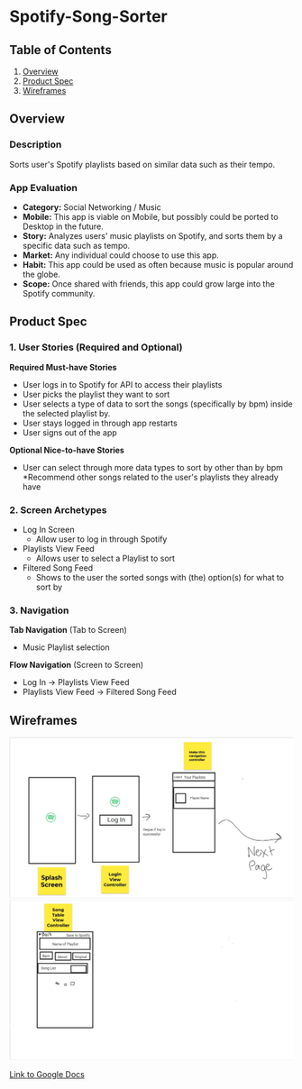 # Spotify-Song-Sorter

## Table of Contents
1. [Overview](#Overview)
1. [Product Spec](#Product-Spec)
1. [Wireframes](#Wireframes)

## Overview
### Description
Sorts user's Spotify playlists based on similar data such as their tempo.

### App Evaluation
- **Category:** Social Networking / Music
- **Mobile:** This app is viable on Mobile, but possibly could be ported to Desktop in the future.
- **Story:** Analyzes users' music playlists on Spotify, and sorts them by a specific data such as tempo.
- **Market:** Any individual could choose to use this app.
- **Habit:** This app could be used as often because music is popular around the globe.
- **Scope:** Once shared with friends, this app could grow large into the Spotify community.

## Product Spec
### 1. User Stories (Required and Optional)

**Required Must-have Stories**

* User logs in to Spotify for API to access their playlists
* User picks the playlist they want to sort
* User selects a type of data to sort the songs (specifically by bpm) inside the selected playlist by.
* User stays logged in through app restarts
* User signs out of the app

**Optional Nice-to-have Stories**

* User can select through more data types to sort by other than by bpm
*Recommend other songs related to the user's playlists they already have

### 2. Screen Archetypes

* Log In Screen
    * Allow user to log in through Spotify
* Playlists View Feed
    * Allows user to select a Playlist to sort
* Filtered Song Feed
    * Shows to the user the sorted songs with (the) option(s) for what to sort by

### 3. Navigation

**Tab Navigation** (Tab to Screen)

* Music Playlist selection

**Flow Navigation** (Screen to Screen)
* Log In -> Playlists View Feed
* Playlists View Feed -> Filtered Song Feed

## Wireframes
<img src="https://github.com/iToros-Spotify-Sorter/Spotify-Song-Sorter/blob/main/img/Wireframe-1.jpg?raw=true" width=800><br>
<img src="https://github.com/iToros-Spotify-Sorter/Spotify-Song-Sorter/blob/main/img/Wireframe-2.jpg?raw=true" width=800><br>

[Link to Google Docs](https://docs.google.com/document/d/1mrlu8lpgTXW4hlGQduL4QuSLtR33p_vyEccUeKZrSEo/edit?usp=sharing)